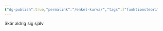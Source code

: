 ```yaml
---
{"dg-publish":true,"permalink":"/enkel-kurva/","tags":["funktionsteori"]}
---
```


Skär aldrig sig själv
